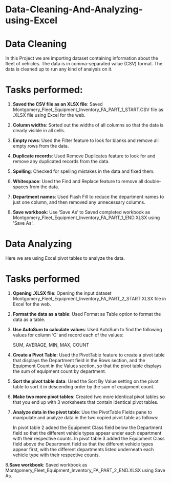 # Data-Cleaning-And-Analyzing-using-Excel

<h1>Data Cleaning</h1>

In this Project we are importing dataset containing information about the fleet of vehicles. The data is in comma-separated value (CSV) format. The data is cleaned up to run any kind of analysis on it.


<h1>Tasks performed:</h1>

1. **Saved the CSV file as an XLSX file**: Saved Montgomery_Fleet_Equipment_Inventory_FA_PART_1_START.CSV file as .XLSX file using Excel for the web.

2. **Column widths**: Sorted out the widths of all columns so that the data is clearly visible in all cells.

3. **Empty rows**: Used the Filter feature to look for blanks and remove all empty rows from the data.

4. **Duplicate records**: Used Remove Duplicates feature to look for and remove any duplicated records from the data.

5. **Spelling**: Checked for spelling mistakes in the data and fixed them.

6. **Whitespace**: Used the Find and Replace feature to remove all double-spaces from the data.

7. **Department names**: Used Flash Fill to reduce the department names to just one column, and then removed any unnecessary columns.

8. **Save workbook**: Use ‘Save As’ to Saved completed workbook as Montgomery_Fleet_Equipment_Inventory_FA_PART_1_END.XLSX using 'Save As'.



<h1>Data Analyzing</h1>

Here we are using Excel pivot tables to analyze the data. 

<h1>Tasks performed</h1>

1. **Opening .XLSX file**: Opening the input dataset Montgomery_Fleet_Equipment_Inventory_FA_PART_2_START.XLSX file in Excel for the web.

2. **Format the data as a table**: Used Format as Table option to format the data as a table.

3. **Use AutoSum to calculate values**: Used AutoSum to find the following values for column ‘C’ and record each of the values:

    SUM, AVERAGE, MIN, MAX, COUNT

4. **Create a Pivot Table**: Used the PivotTable feature to create a pivot table that displays the Department field in the Rows section, and the Equipment Count in the Values section, so that the pivot table displays the sum of equipment count by department.

5. **Sort the pivot table data**: Used the Sort By Value setting on the pivot table to sort it in descending order by the sum of equipment count.

6. **Make two more pivot tables**: Created two more identical pivot tables so that you end up with 3 worksheets that contain identical pivot tables.

7. **Analyze data in the pivot table**: Use the PivotTable Fields pane to manipulate and analyze data in the two copied pivot table as follows:

    In pivot table 2 added the Equipment Class field below the Department field so that the different vehicle types appear under each department with their respective     counts. 
    In pivot table 3 added the Equipment Class field above the Department field so that the different vehicle types appear first, with the different departments listed     underneath each vehicle type with their respective counts.

8.**Save workbook**: Saved workbook as Montgomery_Fleet_Equipment_Inventory_FA_PART_2_END.XLSX using Save As.
